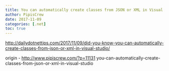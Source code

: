 ```yaml
---
title: You can automatically create classes from JSON or XML in Visual Studio
author: PipisCrew
date: 2017-11-09
categories: [.net]
toc: true
---
```


http://dailydotnettips.com/2017/11/09/did-you-know-you-can-automatically-create-classes-from-json-or-xml-in-visual-studio/

origin - http://www.pipiscrew.com/?p=11131 you-can-automatically-create-classes-from-json-or-xml-in-visual-studio